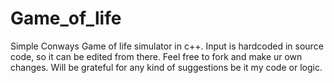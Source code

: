 # Game_of_life

Simple Conways Game of life simulator in c++. 
Input is hardcoded in source code, so it can be edited from there.
Feel free to fork and make ur own changes.
Will be grateful for any kind of suggestions be it my code or logic.
